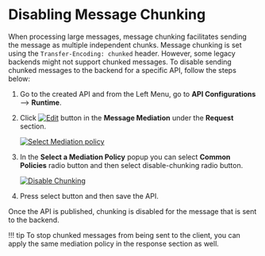 # Disabling Message Chunking

When processing large messages, message chunking facilitates sending the message as multiple independent chunks. 
Message chunking is set using the `Transfer-Encoding: chunked` header. However, some legacy backends might not support 
chunked messages. To disable sending chunked messages to the backend for a specific API, follow the steps below:

1.  Go to the created API and from the Left Menu, go to **API Configurations** --> **Runtime**.
2.  Click [![Edit]({{base_path}}/assets/img/learn/api-gateway/message-mediation/edit-button.png)]({{base_path}}/assets/img/learn/api-gateway/message-mediation/edit-button.png) button in the **Message Mediation** under the **Request** section.      
  
    [![Select Mediation policy]({{base_path}}/assets/img/learn/api-gateway/message-mediation/edit-mediation.png)]({{base_path}}/assets/img/learn/api-gateway/message-mediation/edit-mediation.png)  

3.  In the **Select a Mediation Policy** popup you can select **Common Policies** radio button and then select disable-chunking radio button.  

    [![Disable Chunking]({{base_path}}/assets/img/learn/api-gateway/message-mediation/disable-chunking.png)]({{base_path}}/assets/img/learn/api-gateway/message-mediation/disable-chunking.png)

4.  Press select button and then save the API.

Once the API is published, chunking is disabled for the message that is sent to the backend.

!!! tip
    To stop chunked messages from being sent to the client, you can apply the same mediation policy in the response section as well.
        



